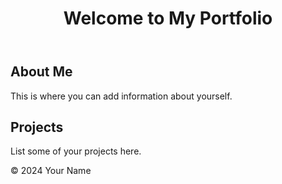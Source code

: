 <!DOCTYPE html>
<html lang="en">
<head>
  <meta charset="UTF-8">
  <meta name="viewport" content="width=device-width, initial-scale=1.0">
  <title>My Portfolio</title>
  <link rel="stylesheet" href="styles.css">
</head>
<body>
  <header>
    <h1>Welcome to My Portfolio</h1>
  </header>
  <main>
    <section>
      <h2>About Me</h2>
      <p>This is where you can add information about yourself.</p>
    </section>
    <section>
      <h2>Projects</h2>
      <p>List some of your projects here.</p>
    </section>
  </main>
  <footer>
    <p>© 2024 Your Name</p>
  </footer>
</body>
</html>
